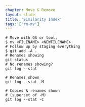 ```yaml
---
chapter: Move & Remove
layout: slide
title: 'Similarity Index'
tags: ['rm-mv']
---
```


	# Move with OS or tool,
	$ mv <FILENAME> <NEWFILENAME>
	# Follow up by staging everything
	$ git add -A .
	# Renames showing
	git status
	# No renames showing?
	git log --stat

	# Renames shown
	git log --stat -M

	# Copies & renames shown
	# (superset of -M)
	git log --stat -C


<!--

score of sameness


Similarity index

no "move" primitive
-->